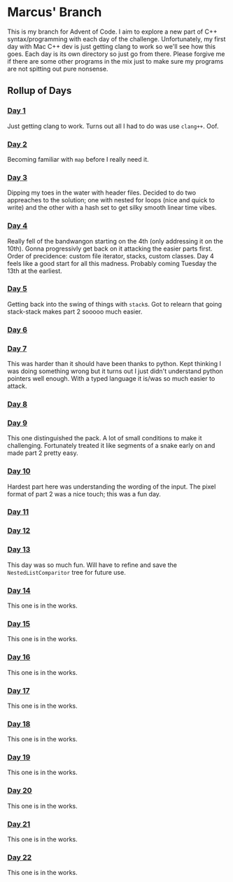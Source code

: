 # Marcus' Branch
This is my branch for Advent of Code. I aim to explore a new part of C++ syntax/programming with
each day of the challenge. Unfortunately, my first day with Mac C++ dev is just getting clang to
work so we'll see how this goes. Each day is its own directory so just go from there. Please forgive
me if there are some other programs in the mix just to make sure my programs are not spitting
out pure nonsense.
## Rollup of Days
### [Day 1](https://adventofcode.com/2022/day/1)
Just getting clang to work. Turns out all I had to do was use `clang++`. Oof.
### [Day 2](https://adventofcode.com/2022/day/2)
Becoming familiar with `map` before I really need it.
### [Day 3](https://adventofcode.com/2022/day/3)
Dipping my toes in the water with header files. Decided to do two appreaches to the solution;
one with nested for loops (nice and quick to write) and the other with a hash set to get silky
smooth linear time vibes.
### [Day 4](https://adventofcode.com/2022/day/4)
Really fell of the bandwangon starting on the 4th (only addressing it on the 10th).
Gonna progressivly get back on it attacking the easier parts first.
Order of precidence: custom file iterator, stacks, custom classes.
Day 4 feels like a good start for all this madness.
Probably coming Tuesday the 13th at the earliest.
### [Day 5](https://adventofcode.com/2022/day/5)
Getting back into the swing of things with `stack`s.
Got to relearn that going stack-stack makes part 2 sooooo much easier.
### [Day 6](https://adventofcode.com/2022/day/6)
### [Day 7](https://adventofcode.com/2022/day/7)
This was harder than it should have been thanks to python.
Kept thinking I was doing something wrong but it turns out I just didn't understand python
pointers well enough.
With a typed language it is/was so much easier to attack.
### [Day 8](https://adventofcode.com/2022/day/8)
### [Day 9](https://adventofcode.com/2022/day/9)
This one distinguished the pack. A lot of small conditions to make it challenging.
Fortunately treated it like segments of a snake early on and made part 2 pretty easy.
### [Day 10](https://adventofcode.com/2022/day/10)
Hardest part here was understanding the wording of the input.
The pixel format of part 2 was a nice touch; this was a fun day.
### [Day 11](https://adventofcode.com/2022/day/11)
### [Day 12](https://adventofcode.com/2022/day/12)
### [Day 13](https://adventofcode.com/2022/day/13)
This day was so much fun. Will have to refine and save the `NestedListComparitor` tree
for future use.
### [Day 14](https://adventofcode.com/2022/day/14)
This one is in the works.
### [Day 15](https://adventofcode.com/2022/day/15)
This one is in the works.
### [Day 16](https://adventofcode.com/2022/day/16)
This one is in the works.
### [Day 17](https://adventofcode.com/2022/day/17)
This one is in the works.
### [Day 18](https://adventofcode.com/2022/day/18)
This one is in the works.
### [Day 19](https://adventofcode.com/2022/day/19)
This one is in the works.
### [Day 20](https://adventofcode.com/2022/day/20)
This one is in the works.
### [Day 21](https://adventofcode.com/2022/day/21)
This one is in the works.
### [Day 22](https://adventofcode.com/2022/day/22)
This one is in the works.
